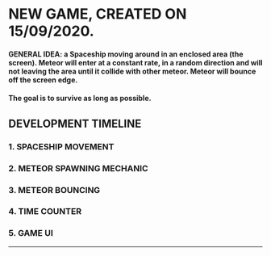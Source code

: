 # NEW GAME, CREATED ON 15/09/2020.
#### GENERAL IDEA: a Spaceship moving around in an enclosed area (the screen). Meteor will enter at a constant rate, in a random direction and will not leaving the area until it collide with other meteor. Meteor will bounce off the screen edge.
#### The goal is to survive as long as possible.

## DEVELOPMENT TIMELINE

### 1. SPACESHIP MOVEMENT
### 2. METEOR SPAWNING MECHANIC
### 3. METEOR BOUNCING
### 4. TIME COUNTER
### 5. GAME UI




---
